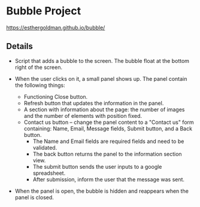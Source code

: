 # Bubble Project
https://esthergoldman.github.io/bubble/
## Details
* Script that adds a bubble to the screen. The bubble float at the bottom right of the screen.

* When the user clicks on it, a small panel shows up. The panel contain the following things:
    * Functioning Close button.
    * Refresh button that updates the information in the panel.
    * A section with information about the page: the number of images and the number of elements with position fixed.
    * Contact us button – change the panel content to a "Contact us" form containing: Name, Email, Message fields, Submit button, and a Back button.
        * The Name and Email fields are required fields and need to be validated.
        * The back button returns the panel to the information section view.
        * The submit button sends the user inputs to a google spreadsheet.
        * After submission, inform the user that the message was sent.


* When the panel is open, the bubble is hidden and reappears when the panel is closed.

